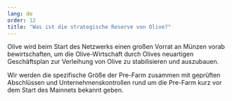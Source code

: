 ```yaml
---
lang: de
order: 12
title: "Was ist die strategische Reserve von Olive?"
---
```



Olive wird beim Start des Netzwerks einen großen Vorrat an Münzen vorab bewirtschaften, um die Olive-Wirtschaft durch Olives neuartigen Geschäftsplan zur Verleihung von Olive zu stabilisieren und auszubauen.

Wir werden die spezifische Größe der Pre-Farm zusammen mit geprüften Abschlüssen und Unternehmenskontrollen rund um die Pre-Farm kurz vor dem Start des Mainnets bekannt geben.
